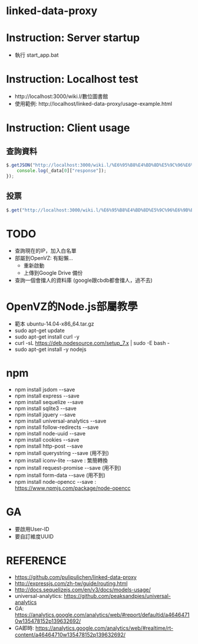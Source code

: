 # linked-data-proxy

# Instruction: Server startup

- 執行 start_app.bat

# Instruction: Localhost test
- http://localhost:3000/wiki.l/數位圖書館
- 使用範例: http://localhost/linked-data-proxy/usage-example.html

# Instruction: Client usage
## 查詢資料

```js
$.getJSON("http://localhost:3000/wiki.l/%E6%95%B8%E4%BD%8D%E5%9C%96%E6%9B%B8%E9%A4%A8?callback=?", function (_data) {
    console.log(_data[0]["response"]);
});
```
## 投票

```js
$.get("http://localhost:3000/wiki.l/%E6%95%B8%E4%BD%8D%E5%9C%96%E6%9B%B8%E9%A4%A8/10?callback=?");
```

# TODO
- 查詢現在的IP，加入白名單
- 部屬到OpenVZ: 有點懶...
    - 重新啟動
    - 上傳到Google Drive 備份
- 查詢一個會擋人的資料庫 (google跟cbdb都會擋人，過不去)

# OpenVZ的Node.js部屬教學
- 範本 ubuntu-14.04-x86_64.tar.gz
- sudo apt-get update
- sudo apt-get install curl -y
- curl -sL https://deb.nodesource.com/setup_7.x | sudo -E bash -
- sudo apt-get install -y nodejs

# npm
- npm install jsdom --save
- npm install express --save
- npm install sequelize --save
- npm install sqlite3 --save
- npm install jquery --save
- npm install universal-analytics --save
- npm install follow-redirects --save
- npm install node-uuid --save
- npm install cookies --save
- npm install http-post --save
- npm install querystring --save (用不到)
- npm install iconv-lite --save : 繁簡轉換
- npm install request-promise --save (用不到)
- npm install form-data --save (用不到)
- npm install node-opencc --save : https://www.npmjs.com/package/node-opencc

# GA
- 要啟用User-ID
- 要自訂維度UUID

# REFERENCE
- https://github.com/pulipulichen/linked-data-proxy
- http://expressjs.com/zh-tw/guide/routing.html
- http://docs.sequelizejs.com/en/v3/docs/models-usage/
- universal-analytics: https://github.com/peaksandpies/universal-analytics
- GA: https://analytics.google.com/analytics/web/#report/defaultid/a46464710w135478152p139632692/
- GA即時: https://analytics.google.com/analytics/web/#realtime/rt-content/a46464710w135478152p139632692/